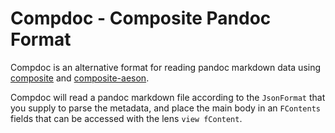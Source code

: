 # Compdoc - Composite Pandoc Format

Compdoc is an alternative format for reading pandoc markdown data using
[composite](https://hackage.haskell.org/package/composite-base) and
[composite-aeson](https://hackage.haskell.org/package/composite-aeson).

Compdoc will read a pandoc markdown file according to the `JsonFormat` that you
supply to parse the metadata, and place the main body in an `FContents` fields
that can be accessed with the lens `view fContent`.
